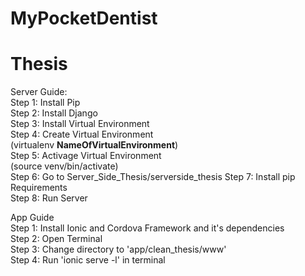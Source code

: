 # MyPocketDentist
# Thesis

Server Guide: <br/>
Step 1: Install Pip <br/>
Step 2: Install Django <br/>
Step 3: Install Virtual Environment <br/>
Step 4: Create Virtual Environment <br/>
(virtualenv __NameOfVirtualEnvironment__) <br/>
Step 5: Activage Virtual Environment <br/> 
(source venv/bin/activate) <br/>
Step 6: Go to Server_Side_Thesis/serverside_thesis
Step 7: Install pip Requirements <br/>
Step 8: Run Server <br/>

App Guide <br/>
Step 1: Install Ionic and Cordova Framework and it's dependencies <br/>
Step 2: Open Terminal <br/>
Step 3: Change directory to 'app/clean_thesis/www' <br/>
Step 4: Run 'ionic serve -l' in terminal <br/>
